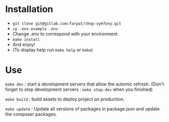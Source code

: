 # Installation

- `git clone git@gitlab.com:farpat/shop-symfony.git`
- `cp .env.example .env` 
- Change .env to correspond with your environment
- `make install`
- And enjoy!
- (To display help run `make help` or `make`)

# Use

`make dev` : start a development servers that allow the automic refresh.
(Don't forget to stop development servers : `make stop-dev` when you finished)

`make build` : build assets to deploy project on production. 

`make update` : Update all versions of packages in package.json and update the composer packages.
